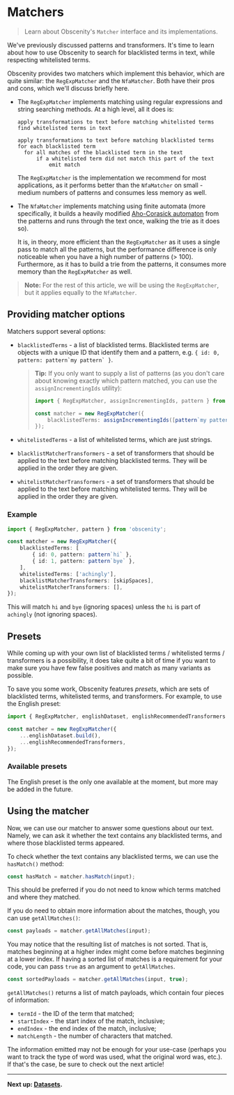 # Matchers

> Learn about Obscenity's `Matcher` interface and its implementations.

We've previously discussed patterns and transformers. It's time to learn about how to use Obscenity to search for blacklisted terms in text, while respecting whitelisted terms.

Obscenity provides two matchers which implement this behavior, which are quite similar: the `RegExpMatcher` and the `NfaMatcher`. Both have their pros and cons, which we'll discuss briefly here.

- The `RegExpMatcher` implements matching using regular expressions and string searching methods. At a high level, all it does is:

  ```
  apply transformations to text before matching whitelisted terms
  find whitelisted terms in text

  apply transformations to text before matching blacklisted terms
  for each blacklisted term
  	for all matches of the blacklisted term in the text
  		if a whitelisted term did not match this part of the text
  			emit match
  ```

  The `RegExpMatcher` is the implementation we recommend for most applications, as it performs better than the `NfaMatcher` on small - medium numbers of patterns and consumes less memory as well.

- The `NfaMatcher` implements matching using finite automata (more specifically, it builds a heavily modified [Aho-Corasick automaton](https://en.wikipedia.org/wiki/Aho%E2%80%93Corasick_algorithm) from the patterns and runs through the text once, walking the trie as it does so).

  It is, in theory, more efficient than the `RegExpMatcher` as it uses a single pass to match all the patterns, but the performance difference is only noticeable when you have a high number of patterns (> 100). Furthermore, as it has to build a trie from the patterns, it consumes more memory than the `RegExpMatcher` as well.

> **Note:** For the rest of this article, we will be using the `RegExpMatcher`, but it applies equally to the `NfaMatcher`.

## Providing matcher options

Matchers support several options:

- `blacklistedTerms` - a list of blacklisted terms. Blacklisted terms are objects with a unique ID that identify them and a pattern, e.g. `` { id: 0, pattern: pattern`my pattern` } ``.

  > **Tip:** If you only want to supply a list of patterns (as you don't care about knowing exactly which pattern matched, you can use the `assignIncrementingIds` utility):
  >
  > ```typescript
  > import { RegExpMatcher, assignIncrementingIds, pattern } from 'obscenity';
  >
  > const matcher = new RegExpMatcher({
  > 	blacklistedTerms: assignIncrementingIds([pattern`my pattern`]),
  > });
  > ```

- `whitelistedTerms` - a list of whitelisted terms, which are just strings.

- `blacklistMatcherTransformers` - a set of transformers that should be applied to the text before matching blacklisted terms. They will be applied in the order they are given.

- `whitelistMatcherTransformers` - a set of transformers that should be applied to the text before matching whitelisted terms. They will be applied in the order they are given.

### Example

```typescript
import { RegExpMatcher, pattern } from 'obscenity';

const matcher = new RegExpMatcher({
	blacklistedTerms: [
		{ id: 0, pattern: pattern`hi` },
		{ id: 1, pattern: pattern`bye` },
	],
	whitelistedTerms: ['achingly'],
	blacklistMatcherTransformers: [skipSpaces],
	whitelistMatcherTransformers: [],
});
```

This will match `hi` and `bye` (ignoring spaces) unless the `hi` is part of `achingly` (not ignoring spaces).

## Presets

While coming up with your own list of blacklisted terms / whitelisted terms / transformers is a possibility, it does take quite a bit of time if you want to make sure you have few false positives and match as many variants as possible.

To save you some work, Obscenity features _presets_, which are sets of blacklisted terms, whitelisted terms, and transformers. For example, to use the English preset:

```typescript
import { RegExpMatcher, englishDataset, englishRecommendedTransformers } from 'obscenity';

const matcher = new RegExpMatcher({
	...englishDataset.build(),
	...englishRecommendedTransformers,
});
```

### Available presets

The English preset is the only one available at the moment, but more may be added in the future.

## Using the matcher

Now, we can use our matcher to answer some questions about our text. Namely, we can ask it whether the text contains any blacklisted terms, and where those blacklisted terms appeared.

To check whether the text contains any blacklisted terms, we can use the `hasMatch()` method:

```typescript
const hasMatch = matcher.hasMatch(input);
```

This should be preferred if you do not need to know which terms matched and where they matched.

If you do need to obtain more information about the matches, though, you can use `getAllMatches()`:

```typescript
const payloads = matcher.getAllMatches(input);
```

You may notice that the resulting list of matches is not sorted. That is, matches beginning at a higher index might come before matches beginning at a lower index.
If having a sorted list of matches is a requirement for your code, you can pass `true` as an argument to `getAllMatches`.

```typescript
const sortedPayloads = matcher.getAllMatches(input, true);
```

`getAllMatches()` returns a list of match payloads, which contain four pieces of information:

- `termId` - the ID of the term that matched;
- `startIndex` - the start index of the match, inclusive;
- `endIndex` - the end index of the match, inclusive;
- `matchLength` - the number of characters that matched.

The information emitted may not be enough for your use-case (perhaps you want to track the type of word was used, what the original word was, etc.). If that's the case, be sure to check out the next article!

---

**Next up: [Datasets](./datasets.md).**
